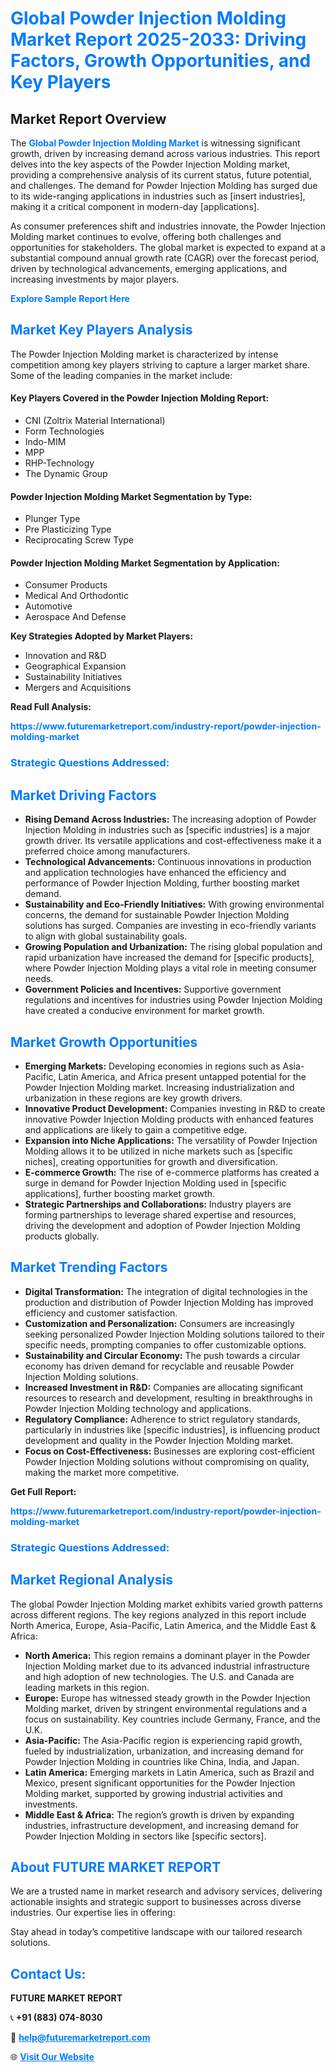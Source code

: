 <h1 style="color: #007BFF;">Global Powder Injection Molding Market Report 2025-2033: Driving Factors, Growth Opportunities, and Key Players</h1>

<section id="overview">
<h2>Market Report Overview</h2>
<p>The <a href="https://www.futuremarketreport.com/industry-report/powder-injection-molding-market" style="color: #007BFF; text-decoration: none;"><strong>Global Powder Injection Molding Market</strong></a> is witnessing significant growth, driven by increasing demand across various industries. This report delves into the key aspects of the Powder Injection Molding market, providing a comprehensive analysis of its current status, future potential, and challenges. The demand for Powder Injection Molding has surged due to its wide-ranging applications in industries such as [insert industries], making it a critical component in modern-day [applications].</p>
<p>As consumer preferences shift and industries innovate, the Powder Injection Molding market continues to evolve, offering both challenges and opportunities for stakeholders. The global market is expected to expand at a substantial compound annual growth rate (CAGR) over the forecast period, driven by technological advancements, emerging applications, and increasing investments by major players.</p>
</section>

<section id="overview">
<p><a href="https://www.futuremarketreport.com/request-sample/reportId=51087" style="color: #007BFF; text-decoration: none;"><strong>Explore Sample Report Here</strong></a></p>
</section>

<section id="key-players">
<h2 style="color: #007BFF;">Market Key Players Analysis</h2>
<p>The Powder Injection Molding market is characterized by intense competition among key players striving to capture a larger market share. Some of the leading companies in the market include:</p>
<h4>Key Players Covered in the Powder Injection Molding Report:</h4>
<ul><li>CNI (Zoltrix Material International)</li><li>Form Technologies</li><li>Indo-MIM</li><li>MPP</li><li>RHP-Technology</li><li>The Dynamic Group</li></ul>
<h4>Powder Injection Molding Market Segmentation by Type:</h4>
<ul><li>Plunger Type</li><li>Pre Plasticizing Type</li><li>Reciprocating Screw Type</li></ul>

<h4>Powder Injection Molding Market Segmentation by Application:</h4>
<ul><li>Consumer Products</li><li>Medical And Orthodontic</li><li>Automotive</li><li>Aerospace And Defense</li></ul>
<p><strong>Key Strategies Adopted by Market Players:</strong></p>
<ul>
<li>Innovation and R&D</li>
<li>Geographical Expansion</li>
<li>Sustainability Initiatives</li>
<li>Mergers and Acquisitions</li>
</ul>
</section>

<section>
<p><strong>Read Full Analysis: </strong></p><a href="https://www.futuremarketreport.com/industry-report/powder-injection-molding-market" style="color: #007BFF; text-decoration: none;"><strong>https://www.futuremarketreport.com/industry-report/powder-injection-molding-market</strong></a>
<h3 style="color: #007BFF;">Strategic Questions Addressed:</h3>
</section>

<section id="driving-factors">
<h2 style="color: #007BFF;">Market Driving Factors</h2>
<ul>
<li><strong>Rising Demand Across Industries:</strong> The increasing adoption of Powder Injection Molding in industries such as [specific industries] is a major growth driver. Its versatile applications and cost-effectiveness make it a preferred choice among manufacturers.</li>
<li><strong>Technological Advancements:</strong> Continuous innovations in production and application technologies have enhanced the efficiency and performance of Powder Injection Molding, further boosting market demand.</li>
<li><strong>Sustainability and Eco-Friendly Initiatives:</strong> With growing environmental concerns, the demand for sustainable Powder Injection Molding solutions has surged. Companies are investing in eco-friendly variants to align with global sustainability goals.</li>
<li><strong>Growing Population and Urbanization:</strong> The rising global population and rapid urbanization have increased the demand for [specific products], where Powder Injection Molding plays a vital role in meeting consumer needs.</li>
<li><strong>Government Policies and Incentives:</strong> Supportive government regulations and incentives for industries using Powder Injection Molding have created a conducive environment for market growth.</li>
</ul>
</section>

<section id="growth-opportunities">
<h2 style="color: #007BFF;">Market Growth Opportunities</h2>
<ul>
<li><strong>Emerging Markets:</strong> Developing economies in regions such as Asia-Pacific, Latin America, and Africa present untapped potential for the Powder Injection Molding market. Increasing industrialization and urbanization in these regions are key growth drivers.</li>
<li><strong>Innovative Product Development:</strong> Companies investing in R&D to create innovative Powder Injection Molding products with enhanced features and applications are likely to gain a competitive edge.</li>
<li><strong>Expansion into Niche Applications:</strong> The versatility of Powder Injection Molding allows it to be utilized in niche markets such as [specific niches], creating opportunities for growth and diversification.</li>
<li><strong>E-commerce Growth:</strong> The rise of e-commerce platforms has created a surge in demand for Powder Injection Molding used in [specific applications], further boosting market growth.</li>
<li><strong>Strategic Partnerships and Collaborations:</strong> Industry players are forming partnerships to leverage shared expertise and resources, driving the development and adoption of Powder Injection Molding products globally.</li>
</ul>
</section>

<section id="trending-factors">
<h2 style="color: #007BFF;">Market Trending Factors</h2>
<ul>
<li><strong>Digital Transformation:</strong> The integration of digital technologies in the production and distribution of Powder Injection Molding has improved efficiency and customer satisfaction.</li>
<li><strong>Customization and Personalization:</strong> Consumers are increasingly seeking personalized Powder Injection Molding solutions tailored to their specific needs, prompting companies to offer customizable options.</li>
<li><strong>Sustainability and Circular Economy:</strong> The push towards a circular economy has driven demand for recyclable and reusable Powder Injection Molding solutions.</li>
<li><strong>Increased Investment in R&D:</strong> Companies are allocating significant resources to research and development, resulting in breakthroughs in Powder Injection Molding technology and applications.</li>
<li><strong>Regulatory Compliance:</strong> Adherence to strict regulatory standards, particularly in industries like [specific industries], is influencing product development and quality in the Powder Injection Molding market.</li>
<li><strong>Focus on Cost-Effectiveness:</strong> Businesses are exploring cost-efficient Powder Injection Molding solutions without compromising on quality, making the market more competitive.</li>
</ul>
</section>

<section>
<p><strong>Get Full Report: </strong></p><a href="https://www.futuremarketreport.com/industry-report/powder-injection-molding-market" style="color: #007BFF; text-decoration: none;"><strong>https://www.futuremarketreport.com/industry-report/powder-injection-molding-market</strong></a>
<h3 style="color: #007BFF;">Strategic Questions Addressed:</h3>
</section>


<section id="regional-analysis">
<h2 style="color: #007BFF;">Market Regional Analysis</h2>
<p>The global Powder Injection Molding market exhibits varied growth patterns across different regions. The key regions analyzed in this report include North America, Europe, Asia-Pacific, Latin America, and the Middle East & Africa:</p>
<ul>
<li><strong>North America:</strong> This region remains a dominant player in the Powder Injection Molding market due to its advanced industrial infrastructure and high adoption of new technologies. The U.S. and Canada are leading markets in this region.</li>
<li><strong>Europe:</strong> Europe has witnessed steady growth in the Powder Injection Molding market, driven by stringent environmental regulations and a focus on sustainability. Key countries include Germany, France, and the U.K.</li>
<li><strong>Asia-Pacific:</strong> The Asia-Pacific region is experiencing rapid growth, fueled by industrialization, urbanization, and increasing demand for Powder Injection Molding in countries like China, India, and Japan.</li>
<li><strong>Latin America:</strong> Emerging markets in Latin America, such as Brazil and Mexico, present significant opportunities for the Powder Injection Molding market, supported by growing industrial activities and investments.</li>
<li><strong>Middle East & Africa:</strong> The region’s growth is driven by expanding industries, infrastructure development, and increasing demand for Powder Injection Molding in sectors like [specific sectors].</li>
</ul>
</section>

<footer>
<h2 style="color: #007BFF;">About FUTURE MARKET REPORT</h2>
<p>We are a trusted name in market research and advisory services, delivering actionable insights and strategic support to businesses across diverse industries. Our expertise lies in offering:</p>

<p>Stay ahead in today’s competitive landscape with our tailored research solutions.</p>

<h2 style="color: #007BFF;">Contact Us:</h2>
<p><strong>FUTURE MARKET REPORT</strong></p>
<p>📞 <strong>+91 (883) 074-8030</strong></p>
<p>📧 <strong><a href="mailto:help@futuremarketreport.com" style="color: #007BFF;">help@futuremarketreport.com</a></strong></p>
<p>🌐 <strong><a href="https://www.futuremarketreport.com/" style="color: #007BFF;">Visit Our Website</a></strong></p>
</footer>